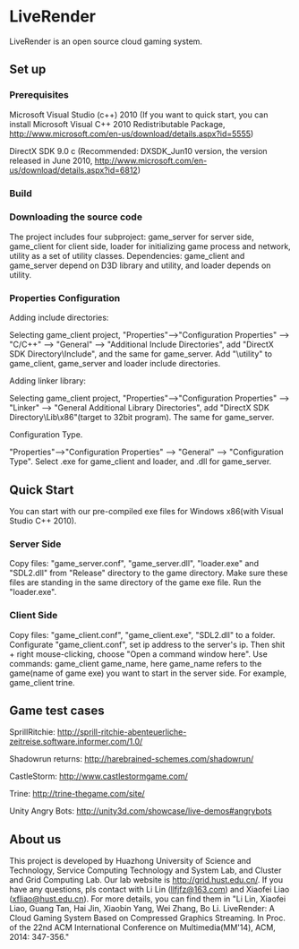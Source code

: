 LiveRender
==========
LiveRender is an open source cloud gaming system.

Set up
------

### Prerequisites

Microsoft Visual Studio (c++) 2010 (If you want to quick start, you can install Microsoft Visual C++ 2010 Redistributable Package, http://www.microsoft.com/en-us/download/details.aspx?id=5555)

DirectX SDK 9.0 c (Recommended: DXSDK_Jun10 version, the version released in June 2010, http://www.microsoft.com/en-us/download/details.aspx?id=6812)

### Build

### Downloading the source code
The project includes four subproject: game_server for server side, game_client for client side, loader for initializing game process and network, utility as a set of utility classes. Dependencies: game_client and game_server depend on D3D library and utility, and loader depends on utility. 
### Properties Configuration
Adding include directories:

Selecting game_client project, "Properties"-->"Configuration Properties" --> "C/C++" --> "General" --> "Additional Include Directories", add "DirectX SDK Directory\Include", and the same for game_server. Add "\utility" to game_client, game_server and loader include directories.

Adding linker library:

Selecting game_client project, "Properties"-->"Configuration Properties" --> "Linker" --> "General Additional Library Directories", add "DirectX SDK Directory\Lib\x86"(target to 32bit program). The same for game_server.

Configuration Type. 

"Properties"-->"Configuration Properties" --> "General" --> "Configuration Type". Select .exe for game_client and loader, and .dll for game_server.

Quick Start
-----------
You can start with our pre-compiled exe files for Windows x86(with Visual Studio C++ 2010).
### Server Side
Copy files: "game_server.conf", "game_server.dll", "loader.exe" and "SDL2.dll" from "Release" directory to the game directory. Make sure these files are standing in the same directory of the game exe file. Run the "loader.exe".
### Client Side
Copy files: "game_client.conf", "game_client.exe", "SDL2.dll" to a folder. Configurate "game_client.conf", set ip address to the server's ip. Then shit + right mouse-clicking, choose "Open a command window here". Use commands: game_client game_name, here game_name refers to the game(name of game exe) you want to start in the server side. For example, game_client trine.

Game test cases
---------------

SprillRitchie: http://sprill-ritchie-abenteuerliche-zeitreise.software.informer.com/1.0/

Shadowrun returns: http://harebrained-schemes.com/shadowrun/

CastleStorm: http://www.castlestormgame.com/

Trine: http://trine-thegame.com/site/

Unity Angry Bots: http://unity3d.com/showcase/live-demos#angrybots

About us
--------
This project is developed by Huazhong University of Science and Technology, Service Computing Technology and System Lab, and Cluster and Grid Computing Lab. Our lab website is http://grid.hust.edu.cn/. If you have any questions, pls contact with Li Lin (llfjfz@163.com) and Xiaofei Liao (xfliao@hust.edu.cn).
For more details, you can find them in "Li Lin, Xiaofei Liao, Guang Tan, Hai Jin, Xiaobin Yang, Wei Zhang, Bo Li. LiveRender: A Cloud Gaming System Based on Compressed Graphics Streaming. In Proc. of the 22nd ACM International Conference on Multimedia(MM'14), ACM, 2014: 347-356."
